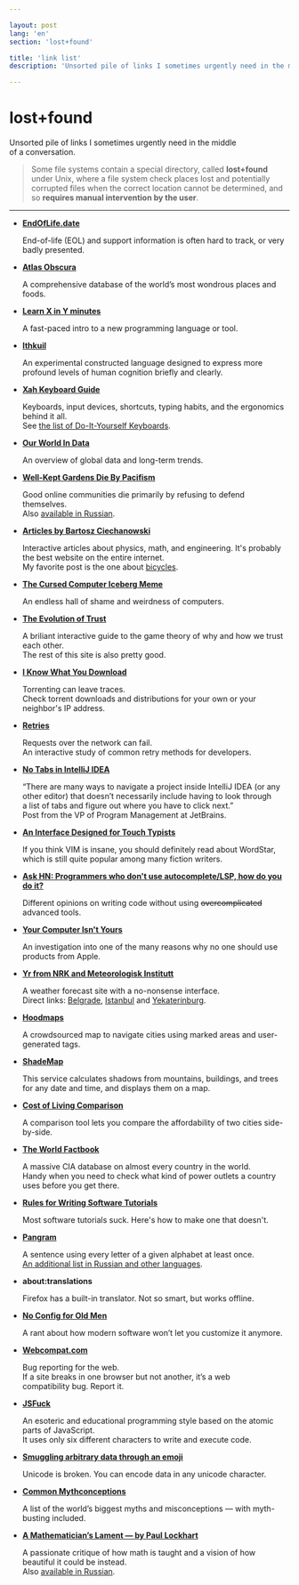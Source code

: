 ```yaml
---

layout: post
lang: 'en'
section: 'lost+found'

title: 'link list'
description: 'Unsorted pile of links I sometimes urgently need in the middle of a conversation.'

---
```


# lost+found

Unsorted pile of&nbsp;links I&nbsp;sometimes urgently need
in&nbsp;the middle of&nbsp;a&nbsp;conversation.

> Some file systems contain a&nbsp;special directory,
> called **lost+found** under Unix, where a&nbsp;file system check
> places lost and potentially corrupted files when the correct location
> cannot be&nbsp;determined,
> and so&nbsp;**requires manual intervention by&nbsp;the user**.

---

- **[EndOfLife.date](https://endoflife.date/)**

  End-of-life (EOL) and support information is&nbsp;often hard to&nbsp;track,
  or&nbsp;very badly presented.

- **[Atlas Obscura](https://www.atlasobscura.com/)**

  A&nbsp;comprehensive database of&nbsp;the world’s most wondrous places and foods.

- **[Learn X&nbsp;in&nbsp;Y&nbsp;minutes](https://learnxinyminutes.com/)**

  A&nbsp;fast-paced intro to&nbsp;a&nbsp;new programming language or&nbsp;tool.

- **[Ithkuil](https://en.wikipedia.org/wiki/Ithkuil)**

  An&nbsp;experimental constructed language designed to&nbsp;express
  more profound levels of&nbsp;human cognition briefly and clearly.

- **[Xah Keyboard Guide](http://xahlee.info/kbd/keyboarding.html)**

  Keyboards, input devices, shortcuts, typing habits,
  and the ergonomics behind it&nbsp;all.<br>
  See [the list of&nbsp;Do-It-Yourself Keyboards](http://www.xahlee.info/kbd/diy_keyboards_index.html).

- **[Our World In&nbsp;Data](https://ourworldindata.org/)**

  An&nbsp;overview of&nbsp;global data and long-term trends.

- **[Well-Kept Gardens Die By&nbsp;Pacifism](https://www.lesswrong.com/posts/tscc3e5eujrsEeFN4/well-kept-gardens-die-by-pacifism)**

  Good online communities die primarily by&nbsp;refusing to&nbsp;defend themselves.<br>
  Also [available in&nbsp;Russian](https://lesswrong.ru/w/%D0%9F%D0%B0%D1%86%D0%B8%D1%84%D0%B8%D0%B7%D0%BC_%D0%B3%D1%83%D0%B1%D0%B8%D1%82_%D1%83%D1%85%D0%BE%D0%B6%D0%B5%D0%BD%D0%BD%D1%8B%D0%B5_%D1%81%D0%B0%D0%B4%D1%8B).

- **[Articles by&nbsp;Bartosz Ciechanowski](https://ciechanow.ski/archives/)**

  Interactive articles about physics, math, and engineering.
  It's probably the best website on&nbsp;the entire internet.<br>
  My&nbsp;favorite post is&nbsp;the one about
  [bicycles](https://ciechanow.ski/bicycle/).

- **[The Cursed Computer Iceberg Meme](https://suricrasia.online/iceberg/)**

  An&nbsp;endless hall of&nbsp;shame and weirdness of&nbsp;computers.

- **[The Evolution of&nbsp;Trust](https://ncase.me/trust/)**

  A&nbsp;briliant interactive guide to&nbsp;the game theory
  of&nbsp;why and how we&nbsp;trust each other.<br>
  The rest of&nbsp;this site is&nbsp;also pretty good.

- **[I Know What You Download](https://iknowwhatyoudownload.com/)**

  Torrenting can leave traces.<br>
  Check torrent downloads and distributions
  for your own or&nbsp;your neighbor's IP&nbsp;address.

- **[Retries](https://encore.dev/blog/retries)**

  Requests over the network can fail.<br>
  An&nbsp;interactive study of&nbsp;common retry methods for developers.

- **[No Tabs in&nbsp;IntelliJ IDEA](https://hadihariri.com/2014/06/24/no-tabs-in-intellij-idea/)**

  “There are many ways to&nbsp;navigate a&nbsp;project
  inside IntelliJ IDEA (or&nbsp;any other editor)
  that doesn’t necessarily include having to&nbsp;look
  through a&nbsp;list of&nbsp;tabs and figure out
  where you have to&nbsp;click next.”<br>
  Post from the VP&nbsp;of&nbsp;Program Management at&nbsp;JetBrains.

- **[An Interface Designed for Touch Typists](https://sfwriter.com/wordstar.htm)**

  If&nbsp;you think VIM is&nbsp;insane,
  you should definitely read about WordStar,
  which is&nbsp;still quite popular among many fiction writers.

- **[Ask HN: Programmers who don't use autocomplete/LSP, how do&nbsp;you do&nbsp;it?](https://news.ycombinator.com/item?id=42492508)**

  Different opinions on&nbsp;writing code
  without using ~~overcomplicated~~ advanced tools.

- **[Your Computer Isn't Yours ](https://sneak.berlin/20201112/your-computer-isnt-yours/)**

  An&nbsp;investigation into one of&nbsp;the many reasons why
  no&nbsp;one should use products from Apple.

- **[Yr from NRK and Meteorologisk Institutt](https://www.yr.no/en/)**

  A&nbsp;weather forecast site with a&nbsp;no-nonsense interface.<br>
  Direct links:
  [Belgrade](https://www.yr.no/en/forecast/graph/2-792680/Serbia/Central%20Serbia/Belgrade/Belgrade),
  [Istanbul](https://www.yr.no/en/forecast/graph/2-745044/Republic%20of%20T%C3%BCrkiye/Istanbul/Istanbul)
  and [Yekaterinburg](https://www.yr.no/en/forecast/graph/2-1486209/Russia/Sverdlovsk%20Oblast/Yekaterinburg).

- **[Hoodmaps](https://hoodmaps.com/)**

  A&nbsp;crowdsourced map to&nbsp;navigate cities
  using marked areas and user-generated tags.

- **[ShadeMap](https://shademap.app)**

  This service calculates shadows from mountains, buildings, and trees
  for any date and time, and displays them on&nbsp;a&nbsp;map.

- **[Cost of&nbsp;Living Comparison](https://www.numbeo.com/cost-of-living/comparison.jsp)**

  A&nbsp;comparison tool lets you compare
  the affordability of&nbsp;two cities side-by-side.

- **[The World Factbook](https://www.cia.gov/the-world-factbook/)**

  A&nbsp;massive CIA database on&nbsp;almost every country in&nbsp;the world.<br>
  Handy when you need to&nbsp;check
  what kind of&nbsp;power outlets a&nbsp;country uses before you get there.

- **[Rules for Writing Software Tutorials](https://refactoringenglish.com/chapters/rules-for-software-tutorials/)**

  Most software tutorials suck. Here's how to&nbsp;make one that doesn't.

- **[Pangram](https://en.wikipedia.org/wiki/Pangram)**

  A&nbsp;sentence using every letter of&nbsp;a&nbsp;given alphabet
  at&nbsp;least once.<br>
  [An additional list in&nbsp;Russian and other languages](https://www.artlebedev.ru/kovodstvo/sections/33/).

- **about:translations**

  Firefox has a&nbsp;built-in translator.
  Not so&nbsp;smart, but works offline.

- **[No Config for Old Men](https://datagubbe.se/noconf/)**

  A&nbsp;rant about how modern software won’t let you customize it&nbsp;anymore.

- **[Webcompat.com](https://webcompat.com/)**

  Bug reporting for the web.<br>
  If&nbsp;a&nbsp;site breaks in&nbsp;one browser but not another,
  it’s a&nbsp;web compatibility&nbsp;bug. Report it.

- **[JSFuck](https://jsfuck.com/)**

  An&nbsp;esoteric and educational programming style
  based on&nbsp;the atomic parts of&nbsp;JavaScript.<br>
  It&nbsp;uses only six different characters to&nbsp;write and execute code.

- **[Smuggling arbitrary data through an&nbsp;emoji](https://paulbutler.org/2025/smuggling-arbitrary-data-through-an-emoji/)**

  Unicode is&nbsp;broken. You can encode data in&nbsp;any unicode character.

- **[Common Mythconceptions](https://informationisbeautiful.net/visualizations/common-mythconceptions)**

  A&nbsp;list of&nbsp;the world’s biggest
  myths and misconceptions&nbsp;— with myth-busting included.

- **[A Mathematician’s Lament&nbsp;— by&nbsp;Paul Lockhart](https://en.wikipedia.org/wiki/A_Mathematician's_Lament)**

  A&nbsp;passionate critique of&nbsp;how math is&nbsp;taught
  and a&nbsp;vision of&nbsp;how beautiful it&nbsp;could be&nbsp;instead.<br>
  Also [available in&nbsp;Russian](https://www.nbspace.ru/math/).
